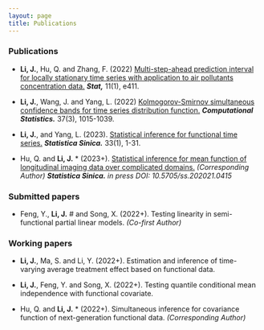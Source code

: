 ```yaml
---
layout: page
title: Publications
---
```







### Publications

* **Li, J.**, Hu, Q. and Zhang, F. (2022)   [Multi-step-ahead prediction interval for locally stationary 
time series with application to air pollutants concentration data.](https://onlinelibrary.wiley.com/doi/abs/10.1002/sta4.411) _**Stat,**_ 11(1), e411.








* **Li, J.**, Wang, J.  and Yang, L. (2022) [Kolmogorov-Smirnov simultaneous confidence bands for time series 
distribution function.](https://link.springer.com/article/10.1007/s00180-021-01149-5) _**Computational Statistics.**_ 37(3), 1015-1039.


* **Li, J.**, and Yang, L. (2023). [Statistical inference for functional time series.](http://www3.stat.sinica.edu.tw/ss_newpaper/SS-2021-0107_na.pdf) _**Statistica Sinica.**_ 33(1), 1-31.


* Hu, Q. and **Li, J.** *  (2023+). [Statistical inference for mean function of longitudinal imaging data over complicated domains.](https://www3.stat.sinica.edu.tw/ss_newpaper/SS-2021-0415_na.pdf) _(Corresponding Author)_ 
_**Statistica Sinica.**_ _in press DOI: 10.5705/ss.202021.0415_



### Submitted papers


* Feng, Y., **Li, J.** #  and Song, X. (2022+). Testing linearity in semi-functional partial linear models. _(Co-first Author)_





### Working papers


* **Li, J.**, Ma, S. and Li, Y. (2022+). Estimation and inference of time-varying average treatment effect based on functional data. 
 
 
* **Li, J.**, Feng, Y. and Song, X. (2022+). Testing quantile conditional mean independence with functional covariate. 

* Hu, Q. and **Li, J.** * (2022+). Simultaneous inference for  covariance function of next-generation functional data. _(Corresponding Author)_ 



[^* ]: indicates corresponding author
